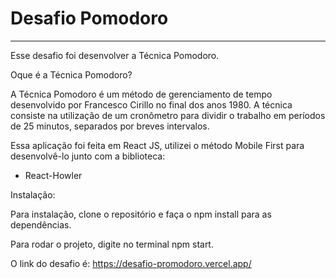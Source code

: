 # Desafio Pomodoro
__________________________________

Esse desafio foi desenvolver a Técnica Pomodoro.

Oque é a Técnica Pomodoro?

A Técnica Pomodoro é um método de gerenciamento de tempo desenvolvido por Francesco Cirillo no final dos anos 1980. A técnica consiste na utilização de um cronômetro para dividir o trabalho em períodos de 25 minutos, separados por breves intervalos.

Essa aplicação foi feita em React JS, utilizei o método Mobile First para desenvolvê-lo junto com a biblioteca:

- React-Howler

Instalação:

Para instalação, clone o repositório e faça o npm install para as dependências. <br>

Para rodar o projeto, digite no terminal npm start.

O link do desafio é: https://desafio-promodoro.vercel.app/



